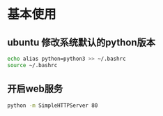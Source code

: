 # 基本使用

<!-- toc -->

## ubuntu 修改系统默认的python版本
```bash
echo alias python=python3 >> ~/.bashrc
source ~/.bashrc
```
## 开启web服务
```bash
python -m SimpleHTTPServer 80
```
